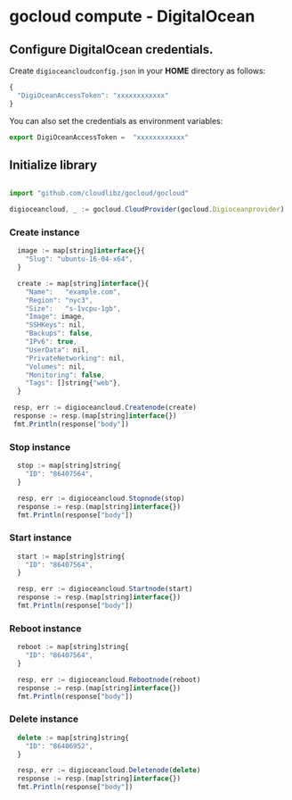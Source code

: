 # gocloud compute - DigitalOcean

## Configure DigitalOcean credentials.

Create `digioceancloudconfig.json` in your <b>HOME</b> directory as follows:
```js
{
  "DigiOceanAccessToken": "xxxxxxxxxxxx"
}
```

You can also set the credentials as environment variables:
```js
export DigiOceanAccessToken =  "xxxxxxxxxxxx"
```

## Initialize library

```js

import "github.com/cloudlibz/gocloud/gocloud"

digioceancloud, _ := gocloud.CloudProvider(gocloud.Digioceanprovider)
```

### Create instance

```js
  image := map[string]interface{}{
    "Slug": "ubuntu-16-04-x64",
  }

  create := map[string]interface{}{
    "Name":   "example.com",
    "Region": "nyc3",
    "Size":   "s-1vcpu-1gb",
    "Image": image,
    "SSHKeys": nil,
    "Backups": false,
    "IPv6": true,
    "UserData": nil,
    "PrivateNetworking": nil,
    "Volumes": nil,
    "Monitoring": false,
    "Tags": []string{"web"},
  }

 resp, err := digioceancloud.Createnode(create)
 response := resp.(map[string]interface{})
 fmt.Println(response["body"])
```

### Stop instance

```js
  stop := map[string]string{
    "ID": "86407564",
  }

  resp, err := digioceancloud.Stopnode(stop)
  response := resp.(map[string]interface{})
  fmt.Println(response["body"])
```

### Start instance

```js
  start := map[string]string{
    "ID": "86407564",
  }

  resp, err := digioceancloud.Startnode(start)
  response := resp.(map[string]interface{})
  fmt.Println(response["body"])
```

### Reboot instance

```js
  reboot := map[string]string{
    "ID": "86407564",
  }

  resp, err := digioceancloud.Rebootnode(reboot)
  response := resp.(map[string]interface{})
  fmt.Println(response["body"])
```

### Delete instance

```js
  delete := map[string]string{
    "ID": "86406952",
  }

  resp, err := digioceancloud.Deletenode(delete)
  response := resp.(map[string]interface{})
  fmt.Println(response["body"])
```
